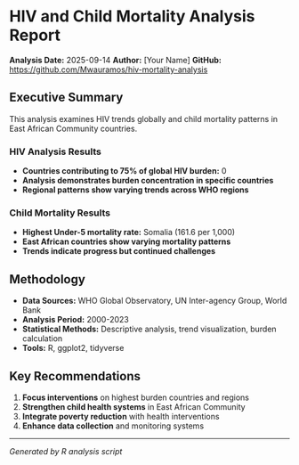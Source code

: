 # HIV and Child Mortality Analysis Report

**Analysis Date:** 2025-09-14
**Author:** [Your Name]
**GitHub:** https://github.com/Mwauramos/hiv-mortality-analysis

## Executive Summary

This analysis examines HIV trends globally and child mortality patterns in East African Community countries.

### HIV Analysis Results

- **Countries contributing to 75% of global HIV burden:** 0
- **Analysis demonstrates burden concentration in specific countries**
- **Regional patterns show varying trends across WHO regions**

### Child Mortality Results

- **Highest Under-5 mortality rate:** Somalia (161.6 per 1,000)
- **East African countries show varying mortality patterns**
- **Trends indicate progress but continued challenges**

## Methodology

- **Data Sources:** WHO Global Observatory, UN Inter-agency Group, World Bank
- **Analysis Period:** 2000-2023
- **Statistical Methods:** Descriptive analysis, trend visualization, burden calculation
- **Tools:** R, ggplot2, tidyverse

## Key Recommendations

1. **Focus interventions** on highest burden countries and regions
2. **Strengthen child health systems** in East African Community
3. **Integrate poverty reduction** with health interventions
4. **Enhance data collection** and monitoring systems

---
*Generated by R analysis script*
